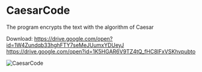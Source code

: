 # CaesarCode
The program encrypts the text with the algorithm of Caesar

Download: https://drive.google.com/open?id=1W4Zundqb33hghFTY7seMeJUumxYDUeyJ
https://drive.google.com/open?id=1K5HGAR6V9TZ4tQ_fHC8lFxVSKhvpubto

![CaesarCode](https://vk.com/photo280579543_456243961)
